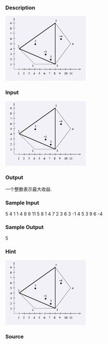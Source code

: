 
### Description
![](/images/1518_3.jpg)

### Input
![](/images/1518_1.jpg)

### Output
一个整数表示最大收益. 

### Sample Input
5
4 1
1 4
8 9
11 5
8 1
4
7 2 3
6 3 -1
4 5 3
9 6 -4

### Sample Output
5

### Hint
![](/JudgeOnline/images/1518_2.jpg)

### Source
